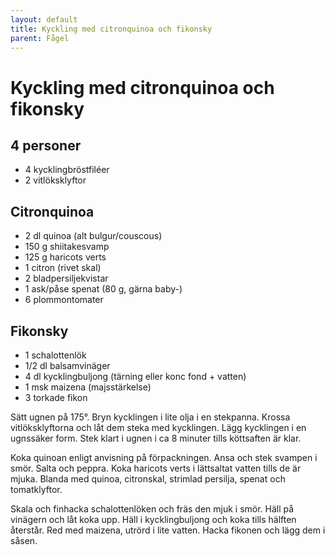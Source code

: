```yaml
---
layout: default
title: Kyckling med citronquinoa och fikonsky
parent: Fågel
---
```


# Kyckling med citronquinoa och fikonsky

## 4 personer


-   4 kycklingbröstfiléer
-   2 vitlöksklyftor

## Citronquinoa

-   2 dl quinoa (alt bulgur/couscous)
-   150 g shiitakesvamp
-   125 g haricots verts
-   1 citron (rivet skal)
-   2 bladpersiljekvistar
-   1 ask/påse spenat (80 g, gärna baby-)
-   6 plommontomater

## Fikonsky

-   1 schalottenlök
-   1/2 dl balsamvinäger
-   4 dl kycklingbuljong (tärning eller konc fond + vatten)
-   1 msk maizena (majsstärkelse)
-   3 torkade fikon


Sätt ugnen på 175°. Bryn kycklingen i lite olja i en stekpanna. Krossa
vitlöksklyftorna och låt dem steka med kycklingen. Lägg kycklingen i en
ugnssäker form. Stek klart i ugnen i ca 8 minuter tills köttsaften är
klar.

Koka quinoan enligt anvisning på förpackningen. Ansa och stek svampen i
smör. Salta och peppra. Koka haricots verts i lättsaltat vatten tills de
är mjuka. Blanda med quinoa, citronskal, strimlad persilja, spenat och
tomatklyftor.

Skala och finhacka schalottenlöken och fräs den mjuk i smör. Häll på
vinägern och låt koka upp. Häll i kycklingbuljong och koka tills hälften
återstår. Red med maizena, utrörd i lite vatten. Hacka fikonen och lägg
dem i såsen.

